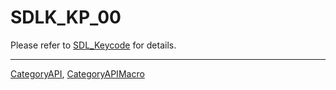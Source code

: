# SDLK_KP_00

Please refer to [SDL_Keycode](SDL_Keycode) for details.

----
[CategoryAPI](CategoryAPI), [CategoryAPIMacro](CategoryAPIMacro)

